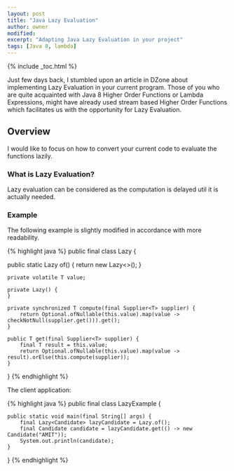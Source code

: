 ```yaml
---
layout: post
title: "Java Lazy Evaluation"
author: owner
modified:
excerpt: "Adapting Java Lazy Evaluation in your project"
tags: [Java 8, lambda]
---
```


{% include _toc.html %}

Just few days back, I stumbled upon an article in DZone about implementing Lazy Evaluation in your current program. Those of you who are quite acquainted with Java 8 Higher Order Functions or Lambda Expressions, might have already used stream based Higher Order Functions which facilitates us with the opportunity for Lazy Evaluation.

## Overview

I would like to focus on how to convert your current code to evaluate the functions lazily.

### What is Lazy Evaluation?

Lazy evaluation can be considered as the computation is delayed util it is actually needed.

### Example

The following example is slightly modified in accordance with more readability.

{% highlight java %}
public final class Lazy<T> {

  public static <T> Lazy<T> of() {
		return new Lazy<>();
	}

	private volatile T value;

	private Lazy() {
	}

	private synchronized T compute(final Supplier<T> supplier) {
		return Optional.ofNullable(this.value).map(value -> checkNotNull(supplier.get())).get();
	}

	public T get(final Supplier<T> supplier) {
		final T result = this.value;
		return Optional.ofNullable(this.value).map(value -> result).orElse(this.compute(supplier));
	}
}
{% endhighlight %}

The client application:

{% highlight java %}
public final class LazyExample {

	public static void main(final String[] args) {
		final Lazy<Candidate> lazyCandidate = Lazy.of();
		final Candidate candidate = lazyCandidate.get(() -> new Candidate("AMIT"));
		System.out.println(candidate);
	}

}
{% endhighlight %}
